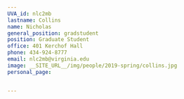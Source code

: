 ```yaml
---
UVA_id: nlc2mb
lastname: Collins
name: Nicholas
general_position: gradstudent
position: Graduate Student
office: 401 Kerchof Hall
phone: 434-924-8777
email: nlc2mb@virginia.edu
image: __SITE_URL__/img/people/2019-spring/collins.jpg
personal_page:


---
```

